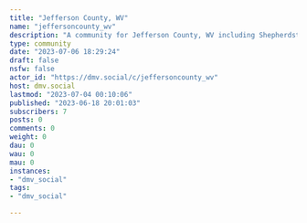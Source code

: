 ```yaml
---
title: "Jefferson County, WV" 
name: "jeffersoncounty_wv"
description: "A community for Jefferson County, WV including Shepherdstown, Charles Town, and Harpers Ferry.Please review the [dmv.social Community Guidelines](https://dmv.social/post/40136) before participating.Other communities in the region hosted by this instance  can be found on [dmv.social](https://dmv.social/communities)"
type: community
date: "2023-07-06 18:29:24"
draft: false
nsfw: false
actor_id: "https://dmv.social/c/jeffersoncounty_wv"
host: dmv.social
lastmod: "2023-07-04 00:10:06"
published: "2023-06-18 20:01:03"
subscribers: 7
posts: 0
comments: 0
weight: 0
dau: 0
wau: 0
mau: 0
instances:
- "dmv_social"
tags: 
- "dmv_social"

---
```

